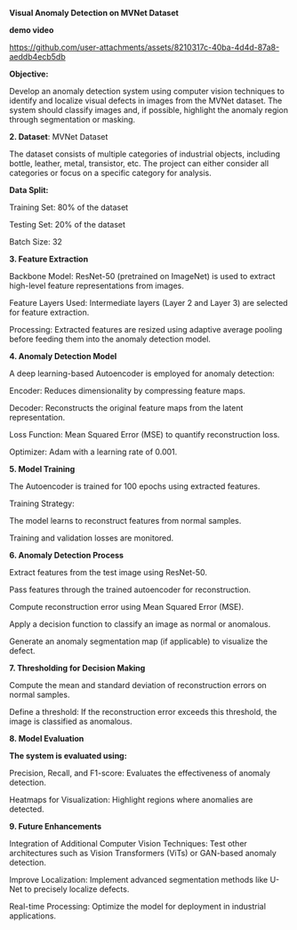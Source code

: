 **Visual Anomaly Detection on MVNet Dataset**

**demo video**

https://github.com/user-attachments/assets/8210317c-40ba-4d4d-87a8-aeddb4ecb5db

**Objective:**

Develop an anomaly detection system using computer vision techniques to identify and localize visual defects in images from the MVNet dataset. The system should classify images and, if possible, highlight the anomaly region through segmentation or masking.

**2. Dataset**: MVNet Dataset

The dataset consists of multiple categories of industrial objects, including bottle, leather, metal, transistor, etc. The project can either consider all categories or focus on a specific category for analysis.

**Data Split:**

Training Set: 80% of the dataset

Testing Set: 20% of the dataset

Batch Size: 32


**3. Feature Extraction**

Backbone Model: ResNet-50 (pretrained on ImageNet) is used to extract high-level feature representations from images.

Feature Layers Used: Intermediate layers (Layer 2 and Layer 3) are selected for feature extraction.

Processing: Extracted features are resized using adaptive average pooling before feeding them into the anomaly detection model.

**4. Anomaly Detection Model**

A deep learning-based Autoencoder is employed for anomaly detection:

Encoder: Reduces dimensionality by compressing feature maps.

Decoder: Reconstructs the original feature maps from the latent representation.

Loss Function: Mean Squared Error (MSE) to quantify reconstruction loss.

Optimizer: Adam with a learning rate of 0.001.

**5. Model Training**

The Autoencoder is trained for 100 epochs using extracted features.

Training Strategy:

The model learns to reconstruct features from normal samples.

Training and validation losses are monitored.

**6. Anomaly Detection Process**

Extract features from the test image using ResNet-50.

Pass features through the trained autoencoder for reconstruction.

Compute reconstruction error using Mean Squared Error (MSE).

Apply a decision function to classify an image as normal or anomalous.

Generate an anomaly segmentation map (if applicable) to visualize the defect.

**7. Thresholding for Decision Making**

Compute the mean and standard deviation of reconstruction errors on normal samples.

Define a threshold: If the reconstruction error exceeds this threshold, the image is classified as anomalous.

**8. Model Evaluation**

**The system is evaluated using:**

Precision, Recall, and F1-score: Evaluates the effectiveness of anomaly detection.

Heatmaps for Visualization: Highlight regions where anomalies are detected.

**9. Future Enhancements**

Integration of Additional Computer Vision Techniques: Test other architectures such as Vision Transformers (ViTs) or GAN-based anomaly detection.

Improve Localization: Implement advanced segmentation methods like U-Net to precisely localize defects.

Real-time Processing: Optimize the model for deployment in industrial applications.

